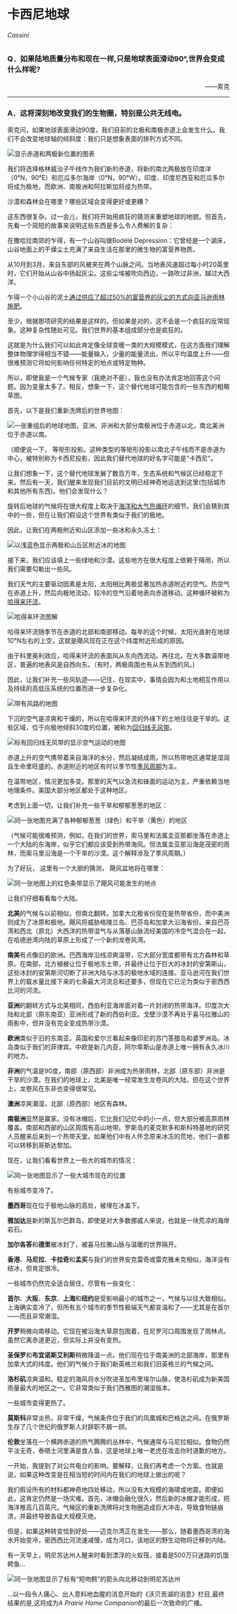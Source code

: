 # 卡西尼地球
###### Cassini
### Q．如果陆地质量分布和现在一样,只是地球表面滑动90°,世界会变成什么样呢?
<p align="right">——索克</p>

***
### A．这将深刻地改变我们的生物圈，特别是公共无线电。
索克问，如果地球表面滑动90度，我们目前的北极和南极赤道上会发生什么。我们不会改变地球轴的倾斜度：我们只是想象表面的排列方式不同。

![显示赤道和两极新位置的图表](./imgs/C-1.png)  

我们将选择格林威治子午线作为我们新的赤道，将新的南北两极放在印度洋（0°N，90°E）和厄瓜多尔海岸（0°N，90°W）。印度、印度尼西亚和厄瓜多尔将成为极地，而欧洲、南极洲和阿拉斯加将成为热带。

沙漠和森林会在哪里？哪些区域会变得更好或更糟？

这东西很复杂。过一会儿，我们将开始用疯狂的猜测来重塑地球的地貌。但首先，先看一个简短的故事来说明这些东西是多么令人费解的复杂：

在撒哈拉南郊的乍得，有一个山谷叫做Bodélé Depression：它曾经是一个湖床，山谷地面上的干燥尘土充满了来自生活在那里的微生物的富营养物质。

从10月到3月，来自东部的风被夹在两个山脉之间。当地表风速超过每小时20英里时，它们开始从山谷中扬起灰尘。这些尘埃被吹向西边，一路吹过非洲，越过大西洋。

乍得一个小山谷的泥土[通过供应了超过50%的富营养的灰尘的方式向亚马逊雨林施肥](http://iopscience.iop.org/1748-9326/1/1/014005)。

至少，根据那项研究的结果是这样的。但如果是对的，这不会是一个疯狂的反常现象。这种复杂性随处可见。我们世界的基本组成部分也是疯狂的。

这就是为什么我们可以如此肯定像全球变暖一类的大规模模式，在这方面我们理解整体物理学得相当不错——能量输入，少量的能量流出，所以平均温度上升——但很难预测它将如何影响任何特定的地点或特定物种。

所以，即使我是一个气候专家（我绝对不是），我也没有办法肯定地回答这个问题。因为变量太多了。相反，想象一下，这个替代地球可能包含的一些东西的粗略草图。

首先，以下是我们重新洗牌后的世界地图：

![一张重组后的地球地图，亚洲、非洲和大部分南极洲位于赤道以北，南北美洲位于赤道以南。](./imgs/C-2.png)  

（顺便说一下， 等矩形投影。这种类型的等矩形投影以南北子午线而不是赤道为中心，被特别称为卡西尼投影，因此我们替代地球的好名字可能是"卡西尼"。

让我们想象一下，这个替代地球发展了数百万年，生态系统和气候区已经稳定下来。然后有一天，我们醒来发现我们目前的文明已经神奇地运送到这里(包括城市和其他所有东西)。他们会发现什么？

旋转后地球的气候将在很大程度上取决于[海洋和大气热循环](http://eesc.columbia.edu/courses/ees/climate/lectures/gen_circ/index.html)的细节。我们会猜到其中的一些，但在让我们假设这个世界有类似于我们的极地。

因此，让我们在两极附近和山区添加一些冰和永久冻土：

![以浅蓝色显示两极和山丘区附近冰的地图](./imgs/C-3.png)  

接下来，我们应该填上一些绿地和沙漠。这些地方在很大程度上依赖于降雨，所以我们需要勾勒出一些风。

我们天气的主要驱动因素是太阳，太阳相比两极显著加热赤道附近的空气。热空气在赤道上升，然后向极地流动，较冷的空气沿着地表向赤道移动。这种循环被称为[哈得来环流](http://en.wikipedia.org/wiki/Hadley_cell)。

![哈得来环流图解](./imgs/C-4.png)

哈得来环流随季节在赤道的北部和南部移动。每年的这个时候，太阳光直射在地球10°N左右的上空，这就是飓风现在正在这个纬度附近形成的原因。

由于科里奥利效应，哈得来环流的表面风从东向西流动。再往北，在大多数温带地区，普遍的地表风是自西向东。（有时，两极周围也有从东到西的风。)

因此，让我们补充一些风轨迹——记住，在现实中，事情会因为和土地相互作用以及持续的高低压系统的位置而进一步复杂化。

![带有风路的地图](./imgs/C-5.png)

下沉的空气是凉爽和干燥的，所以在哈得来环流的外缘下的土地往往是干旱的。这些区域，位于向极地倾斜30度的位置，被称为[回归线无风带](http://en.wikipedia.org/wiki/Horse_latitudes)。

![标有回归线无风带的显示空气运动的地图](./imgs/C-6.png)

赤道上升的空气携带着来自海洋的水分，然后凝结成雨，所以热带地区通常是湿润且生命里旺盛的。赤道附近的地区有时以季节性[季风周期](http://en.wikipedia.org/wiki/Monsoon)为主。

在温带地区，情况更加多变。那里的天气以急流和锋面的运动为主，严重依赖当地地理条件。美国大部分地区都处于这种地区。

考虑到上面一切，让我们补充一些干旱和郁郁葱葱的地区：

![同一张地图充满了各种郁郁葱葱（绿色）和干旱（黄色）的地区](./imgs/C-7.png)

（气候可能很难预测，例如，在我们的世界，索马里和法属圭亚那都坐落在赤道上一个大陆的东海岸，似乎它们都应该受到热带海风。但法属圭亚那沿海是茂密的雨林，而索马里沿海是一个干旱的沙漠。这个解释涉及了季风周期。)

为了好玩， 这里有一个大胆的猜测， 飓风盆地将在哪里：

![同一张地图上的红色条带显示了飓风可能发生的地点](./imgs/C-8.png)

让我们仔细看看每个大陆。

**北美**的气候与以前相似，但南北翻转。加拿大北极省份现在是热带省份，而中美洲则成为了冰原和极地。飓风将威胁格陵兰岛、巴芬岛和加拿大沿海省份。来自巴芬湾和西北（原北）大西洋的热带湿气与从落基山脉流经美国的冷空气混合在一起，在哈德逊湾内陆的草原上形成了一个新的龙卷风湾。

**南美**有点像旧的欧洲。巴西海岸沿线凉爽温带，它大部分宽度都带有北方森林和草原。在南部，北方植被让位于极地冻土带，并最终让位于巨大的冰封的安第斯山，这些冰封的安第斯河切断了非洲大陆与冰冻的极地水域的连接。亚马逊河在我们世界上的载水量比接下来的七条最大河流总和还要多，但现在它已沦为类似于密西西比河的河流。

**亚洲**的翻转方式与北美相同，西伯利亚海岸面对着一片封闭的热带海洋。印度次大陆和北部（原东南亚）亚洲形成了新的西伯利亚。戈壁沙漠不再处于喜马拉雅山的雨影中，但并没有完全变成热带沙漠。

**欧洲**类似于旧的东南亚。英国和爱尔兰看起来像印尼的苏门答腊岛和婆罗洲岛。冰岛类似于我们的菲律宾。中欧是新几内亚，阿尔卑斯山是赤道上唯一拥有永久冰川的地方。

**非洲**的气温是90度，南部（原西部）非洲成为热带雨林，北部（原东部）非洲是干旱的沙漠。在我们的地球上，北美是唯一经常发生龙卷风的大陆，但在这个世界上，龙卷风在东非也变得很常见。

**澳洲**凉爽潮湿，北部（原西部）地区有森林。

**南极洲**显然是赢家。没有冰帽后，它比我们记忆中的小一点，但大部分被高原雨林覆盖。南部和西部的山区周围有高山地带。罗斯岛的麦克默多和斯科特基地的研究人员醒来后来到一个热带天堂。如果他们中有人怀念原来冰冻的荒地，他们一直都可以转移到哥斯达黎加。

现在，让我们看看世界上一些大的城市的情况：

![同一张地图显示了一些大城市现在的位置](./imgs/C-9.png)

有些城市变冷了。

**墨西哥**现在位于极地山脉的高处，被埋在冰盖下。

**雅加达**是新的斯瓦尔巴群岛，即使是对大多数挪威人来说，也就是一块荒凉的海岸岩石。

**加尔各答**和**德里**被冰封了，被喜马拉雅山脉与温暖的世界隔开。

**香港**、**马尼拉**、**卡拉奇**和**孟买**与我们的世界安克雷奇或雷克雅未克相似，海洋没有结冰，但肯定很冷。

一些城市仍然完全适合居住，尽管有一些变化：

**首尔**、**大阪**、**东京**、**上海**和**纽约**是受影响最小的城市之一，气候与以往大致相似。上海确实变冷了，但所有五个城市的季节性极端天气都变温和了——尤其是在首尔——而且非常潮湿。

**开罗**稍微向南移动。它现在被沿海大草原包围着，在尼罗河口周围发现了雨林点。虽然它离赤道更近，但实际上并没有变热。

**圣保罗**和**布宜诺斯艾利斯**稍微降温一点。他们现在位于南美洲的北部海岸，那里有加拿大式的纬度。他们的气候介于我们新英格兰和我们旧英格兰的气候之间。

**洛杉矶**凉爽温和。稳定的海风将水分吹进圣加布里埃尔山脉，使洛杉矶成为新美国雨量最大的地区之一。它非常类似于我们西雅图的潮湿版本。

一些城市变得更热了。

**莫斯科**非常炎热，非常干燥，气候条件位于我们的凤凰城和巴格达之间。在俄罗斯生存了几个世纪的俄罗斯人对辞职不屑一顾。

**伦敦**坐落在一个横跨赤道的热气腾腾的丛林中，气候通常与马尼拉相似。食物仍然平淡无奇，泰晤士河里满是食人鱼，这是地球上唯一老虎在攻击你时道歉的地方。

一开始，我提到了对公共电台的影响。要解释，让我们再考虑一个方案。也就是说，如果这种改变是在相当短的时间内在我们的地球上做出的呢？

我们假设所有的材料都神奇地四处移动，所以没有大规模的海啸或地震。即便如此，这肯定仍然是一场灾难。首先，冰帽会融化很久，然后新的冰帽才能形成，把海洋推高几百英尺。气候区的重新洗牌将对生物圈造成巨大冲击，导致食物链崩溃，并最终导致各级大规模灭绝。

但是，如果这种转变恰到好处——迈克尔湾正在发生——那么，随着墨西哥湾的海水开始变冷，密西西比河流速减慢，成为河口，该地区的野生动物将迁移到内陆。

有一天早上，明尼苏达州人醒来时看到漂浮的火蚁筏，接着是500万只迷路的饥饿鳄鱼...

![同一张地图显示了标有“短吻鳄”的箭头向北移动到明尼苏达州](./imgs/C-10.png)

...以一段令人痛心、出人意料地血腥的消息开始的《沃贝贡湖的消息》栏目,最终结果的是,这将成为*A Prairie Home Companion*的最后一次致命的广播。